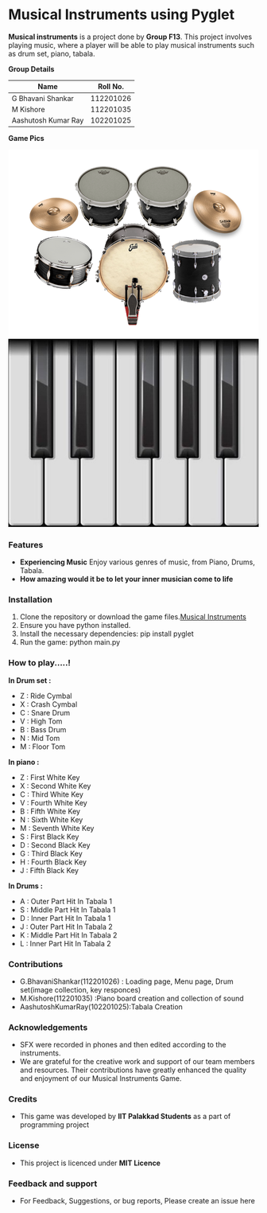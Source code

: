 # Musical Instruments using Pyglet
**Musical instruments** is a project done by **Group F13**. This project involves playing music, where a player will be able to play musical instruments such as drum set, piano, tabala.

**Group Details**

| Name                  | Roll No.  |
|-----------------------|-----------|
| G Bhavani Shankar     | 112201026 |
| M Kishore             | 112201035 |
| Aashutosh Kumar Ray   | 102201025 |

**Game Pics**

![Drums Set](assets/images/drum_set/drum_set.png)
![Piano Board](assets/images/piano_set/piano(800%20x%20600).jpeg)

### Features

- **Experiencing Music** Enjoy various genres of music, from Piano, Drums, Tabala.
- **How amazing would it be to let your inner musician come to life**
  
### Installation 
1. Clone the repository or download the game files.[Musical Instruments](https://github.com/GBhavaniShankar/Project_1) 
2. Ensure you have python installed.
3. Install the necessary dependencies: pip install pyglet
4. Run the game: python main.py

### How to play.....!


**In Drum set :**
- Z : Ride Cymbal
- X : Crash Cymbal
- C : Snare Drum
- V : High Tom
- B : Bass Drum
- N : Mid Tom
- M : Floor Tom

**In piano :**
- Z : First White Key
- X : Second White Key
- C : Third White Key
- V : Fourth White Key
- B : Fifth White Key
- N : Sixth White Key
- M : Seventh White Key
- S : First Black Key
- D : Second Black Key
- G : Third Black Key
- H : Fourth Black Key
- J : Fifth Black Key

 **In Drums :**
 - A : Outer Part Hit In Tabala 1
 - S : Middle Part Hit In Tabala 1
 - D : Inner Part Hit In Tabala 1
 - J : Outer Part Hit In Tabala 2
 - K : Middle Part Hit In Tabala 2
 - L : Inner Part Hit In Tabala 2

### Contributions 
- G.BhavaniShankar(112201026)    : Loading page, Menu page, Drum set(image collection, key responces)
- M.Kishore(112201035) :Piano board creation and collection of sound
- AashutoshKumarRay(102201025):Tabala Creation 

### Acknowledgements
- SFX were recorded in phones and then edited according to the instruments.
- We are grateful for the creative work and support of our team members and resources. Their contributions have greatly enhanced the quality and enjoyment of our Musical Instruments Game.

### Credits
- This game was developed by **IIT Palakkad Students** as a part of programming project 
### License
- This project is licenced under **MIT Licence**
### Feedback and support
- For Feedback, Suggestions, or bug reports, Please create an issue here
